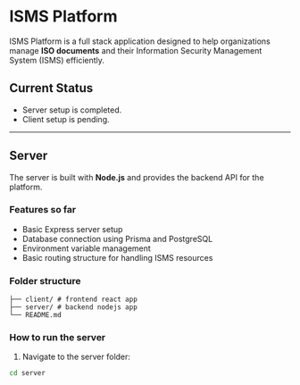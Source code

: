 # ISMS Platform

ISMS Platform is a full stack application designed to help organizations manage **ISO documents** and their Information Security Management System (ISMS) efficiently.

## Current Status

- Server setup is completed.
- Client setup is pending.

---

## Server

The server is built with **Node.js** and provides the backend API for the platform.

### Features so far

- Basic Express server setup
- Database connection using Prisma and PostgreSQL
- Environment variable management
- Basic routing structure for handling ISMS resources

### Folder structure

```
├── client/ # frontend react app
├── server/ # backend nodejs app
└── README.md
```

### How to run the server

1. Navigate to the server folder:

```bash
cd server
```

